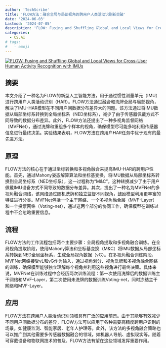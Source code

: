 ```yaml
---
author: 'TechScribe'
title: 'FLOW方法：融合全局与局部视角的跨用户人类活动识别新突破'
date: '2024-06-03'
Lastmod: '2024-07-05'
description: 'FLOW: Fusing and Shuffling Global and Local Views for Cross-User Human Activity Recognition with IMUs'
categories:
  - CS.AI
# tags:
#   - emoji
---
```


[![FLOW: Fusing and Shuffling Global and Local Views for Cross-User Human Activity Recognition with IMUs](https://arxiv-research-1301205113.cos.ap-guangzhou.myqcloud.com/images/2406.18569v1.pdf_0.jpg)](https://arxiv.org/abs/2406.18569v1)

## 摘要

本文介绍了一种名为FLOW的新型人工智能方法，用于通过惯性测量单元（IMU）进行跨用户人类活动识别（HAR）。FLOW方法通过融合和洗牌全局与局部视角，解决了IMU-HAR模型在不同用户间数据分布差异大的问题。该方法通过将IMU数据从局部坐标系转换到全局坐标系（NED坐标系），减少了由于传感器佩戴方式不同导致的数据分布差异。此外，FLOW方法还提出了一种多视角监督网络（MVFNet），通过洗牌和重组多个样本的视角，确保模型尽可能多地利用传感器信息进行最终决策。实验结果表明，FLOW方法在跨用户HAR任务中优于现有的最先进方法。<!--more-->

## 原理

FLOW方法的核心在于通过坐标转换和多视角融合来提高IMU-HAR的跨用户性能。首先，通过Mahony姿态解算算法和坐标基变换，将IMU数据从局部坐标系转换到全局坐标系（NED坐标系），这一过程称为“M&C”。这种转换减少了由于用户佩戴IMU设备方式不同导致的数据分布差异。其次，提出了一种名为MVFNet的多视角融合网络，该网络通过随机洗牌和独立监督不同视角，鼓励模型利用更丰富的特征进行分类。MVFNet包括一个主干网络、一个多视角融合层（MVF-Layer）和一个投票网络（Voting-net），通过这两个部分的协同工作，确保模型在训练过程中不会忽略重要信息。

## 流程

FLOW方法的工作流程包括两个主要步骤：全局视角提取和多视角融合训练。在全局视角提取阶段，使用Mahony算法和坐标基变换（M&C）将IMU数据从局部坐标系转换到NED全局坐标系，生成全局视角数据（vG）。在多视角融合训练阶段，MVFNet网络接受vL和vG作为输入，通过视角划分、视角洗牌和多视角融合网络的训练，确保模型能够独立理解每个视角并利用这些视角进行最终决策。具体来说，MVFNet在训练过程中会经历两次训练流程：第一次使用洗牌后的数据训练主干网络和MVF-Layer，第二次使用未洗牌的数据训练Voting-net，同时冻结主干网络和MVF-Layer。

## 应用

FLOW方法在跨用户人类活动识别领域具有广泛的应用前景。由于其能够有效减少不同用户间数据分布的差异，FLOW方法可以应用于各种需要高精度跨用户识别的场景，如健康监测、智能家居、老年人护理等。此外，该方法的多视角融合策略也可以推广到其他需要多传感器数据融合的领域，如机器人导航、虚拟现实等。随着可穿戴设备和物联网技术的普及，FLOW方法有望在这些领域发挥重要作用。